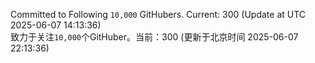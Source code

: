 Committed to Following `10,000` GitHubers. Current: <!-- FOLLOWING_COUNT -->300<!-- FOLLOWING_COUNT --> (Update at UTC <!-- LAST_UPDATED -->2025-06-07 14:13:36<!-- LAST_UPDATED -->)<br>
致力于关注`10,000`个GitHuber。当前：<!-- FOLLOWING_COUNT -->300<!-- FOLLOWING_COUNT --> (更新于北京时间 <!-- LAST_UPDATED_CST -->2025-06-07 22:13:36<!-- LAST_UPDATED_CST -->)
